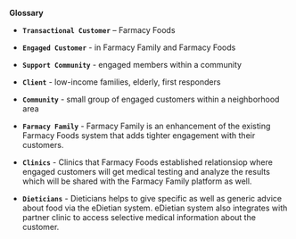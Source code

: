 **Glossary**

- **`Transactional Customer`** – Farmacy Foods

- **`Engaged Customer`** - in Farmacy Family and Farmacy Foods

- **`Support Community`** - engaged members within a community

- **`Client`** - low-income families, elderly, first responders

- **`Community`** - small group of engaged customers within a neighborhood area

- **`Farmacy Family`** - Farmacy Family is an enhancement of the existing Farmacy Foods system that adds tighter engagement with their customers.

- **`Clinics`** - Clinics that Farmacy Foods established relationsiop where engaged customers will get medical testing and analyze the results which will be shared with the Farmacy Family platform as well.

- **`Dieticians`** - Dieticians helps to give specific as well as generic advice about food via the eDietian system. eDietian system also integrates with partner clinic to access selective medical information about the customer.